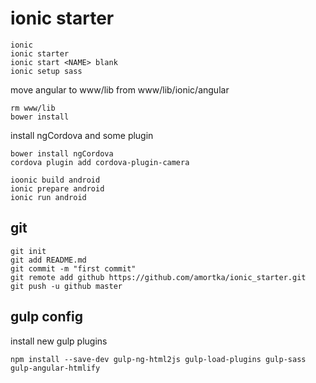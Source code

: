 # ionic starter
```
ionic
ionic starter
ionic start <NAME> blank
ionic setup sass
```

move angular to www/lib from www/lib/ionic/angular
```
rm www/lib
bower install
```

install ngCordova and some plugin

```
bower install ngCordova
cordova plugin add cordova-plugin-camera
```

```
ioonic build android
ionic prepare android
ionic run android
```


## git
```
git init
git add README.md
git commit -m "first commit"
git remote add github https://github.com/amortka/ionic_starter.git
git push -u github master
```
## gulp config

install new gulp plugins
```
npm install --save-dev gulp-ng-html2js gulp-load-plugins gulp-sass gulp-angular-htmlify
```
